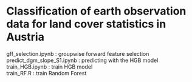 # Classification of earth observation data for land cover statistics in Austria

gff_selection.ipynb : groupwise forward feature selection <br>
predict_dgm_slope_S1.ipynb : predicting with the HGB model  <br>
train_HGB.ipynb : train HGB model  <br>
train_RF.R : train Random Forest  <br>
